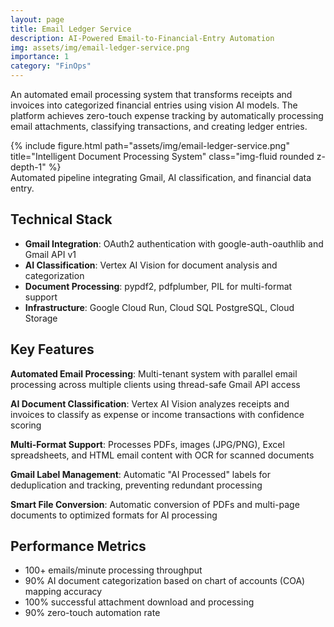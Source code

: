```yaml
---
layout: page
title: Email Ledger Service
description: AI-Powered Email-to-Financial-Entry Automation
img: assets/img/email-ledger-service.png
importance: 1
category: "FinOps"
---
```


An automated email processing system that transforms receipts and invoices into categorized financial entries using vision AI models. The platform achieves zero-touch expense tracking by automatically processing email attachments, classifying transactions, and creating ledger entries.

<div class="row justify-content-sm-center">
    <div class="col-sm mt-3 mt-md-0">
        {% include figure.html path="assets/img/email-ledger-service.png" title="Intelligent Document Processing System" class="img-fluid rounded z-depth-1" %}
    </div>
</div>
<div class="caption">
    Automated pipeline integrating Gmail, AI classification, and financial data entry.
</div>

## Technical Stack
- **Gmail Integration**: OAuth2 authentication with google-auth-oauthlib and Gmail API v1
- **AI Classification**: Vertex AI Vision for document analysis and categorization
- **Document Processing**: pypdf2, pdfplumber, PIL for multi-format support
- **Infrastructure**: Google Cloud Run, Cloud SQL PostgreSQL, Cloud Storage

## Key Features
**Automated Email Processing**: Multi-tenant system with parallel email processing across multiple clients using thread-safe Gmail API access

**AI Document Classification**: Vertex AI Vision analyzes receipts and invoices to classify as expense or income transactions with confidence scoring

**Multi-Format Support**: Processes PDFs, images (JPG/PNG), Excel spreadsheets, and HTML email content with OCR for scanned documents

**Gmail Label Management**: Automatic "AI Processed" labels for deduplication and tracking, preventing redundant processing

**Smart File Conversion**: Automatic conversion of PDFs and multi-page documents to optimized formats for AI processing

## Performance Metrics
- 100+ emails/minute processing throughput
- 90% AI document categorization based on chart of accounts (COA) mapping accuracy
- 100% successful attachment download and processing
- 90% zero-touch automation rate
